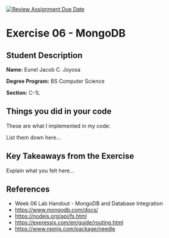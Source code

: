[![Review Assignment Due Date](https://classroom.github.com/assets/deadline-readme-button-22041afd0340ce965d47ae6ef1cefeee28c7c493a6346c4f15d667ab976d596c.svg)](https://classroom.github.com/a/PGZ3017l)

# Exercise 06 - MongoDB

## Student Description

**Name:** Eunel Jacob C. Joyosa

**Degree Program:** BS Computer Science

**Section:** C-1L

## Things you did in your code
These are what I implemented in my code:

List them down here...

## Key Takeaways from the Exercise
Explain what you felt here...

## References
- Week 06 Lab Handout - MongoDB and Database Integration
- https://www.mongodb.com/docs/
- https://nodejs.org/api/fs.html
- https://expressjs.com/en/guide/routing.html
- https://www.npmjs.com/package/needle